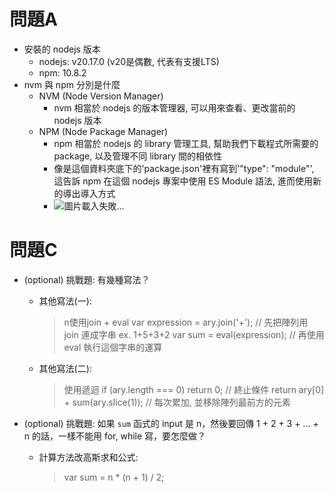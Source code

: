 # 問題A
* 安裝的 nodejs 版本
    * nodejs: v20.17.0  (v20是偶數, 代表有支援LTS)
    * npm: 10.8.2
* nvm 與 npm 分別是什麼
    * NVM (Node Version Manager)
        * nvm 相當於 nodejs 的版本管理器, 可以用來查看、更改當前的 nodejs 版本
    * NPM (Node Package Manager)
        * npm 相當於 nodejs 的 library 管理工具, 幫助我們下載程式所需要的 package, 以及管理不同 library 間的相依性
        * 像是這個資料夾底下的'package.json'裡有寫到'"type": "module"', 這告訴 npm 在這個 nodejs 專案中使用 ES Module 語法, 進而使用新的導出導入方式
        * ![圖片載入失敗...](https://drive.google.com/file/d/1hLkYBNuTwOuuPYqgUwiy8lbzxYUzKiZz/view "package.json中的內容")


# 問題C
* (optional) 挑戰題: 有幾種寫法？
    * 其他寫法(一): 
        > n使用join + eval
        > var expression = ary.join('+');  // 先把陣列用 join 連成字串 ex. 1+5+3+2
        > var sum = eval(expression);  // 再使用 eval 執行這個字串的運算
    * 其他寫法(二): 
        > 使用遞迴
        > if (ary.length === 0) return 0; // 終止條件
        > return ary[0] + sum(ary.slice(1)); // 每次累加, 並移除陣列最前方的元素

* (optional) 挑戰題: 如果 `sum` 函式的 input 是 n，然後要回傳 1 + 2 + 3 + … + n 的話，一樣不能用 for, while 寫，要怎麼做？
    * 計算方法改高斯求和公式: 
        > var sum = n * (n + 1) / 2;
